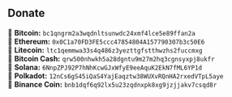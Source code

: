 ## Donate
🔸 <strong>Bitcoin:</strong> `bc1qngrm2a3wqdnltsunwdc24xmf4lce5e89ffan2a`<br>
🔸 <strong>Ethereum:</strong> `0x0C1a70FD3FE5ccc47854804A157790307b3c50E6`<br>
🔸 <strong>Litecoin:</strong> `ltc1qemmwa33s4q486z3yezttgfstthwzhs2fuccmxg`<br>
🔸 <strong>Bitcoin Cash:</strong> `qrw500nhwkh5a28dgntu9m27m2hq3cgnsyxpj8ukfr`<br>
🔸 <strong>Solana:</strong> `6NnpZPJ92P7hNhKcwGJxWfyE9eeAquK2EkN7fML6YP1d`<br>
🔸 <strong>Polkadot:</strong> `12nCs6gS45iQaS4YajEaqztw38WUXvRQnHA2rxedVTpL5aye`<br>
🔸 <strong>Binance Coin:</strong> `bnb1dqf6q92lx5u23zqdnxpk8xg9jzjjakv7csqd8r`<br>

